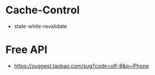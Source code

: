 # Cache-Control

- stale-while-revalidate

# Free API

- https://suggest.taobao.com/sug?code=utf-8&q=iPhone
